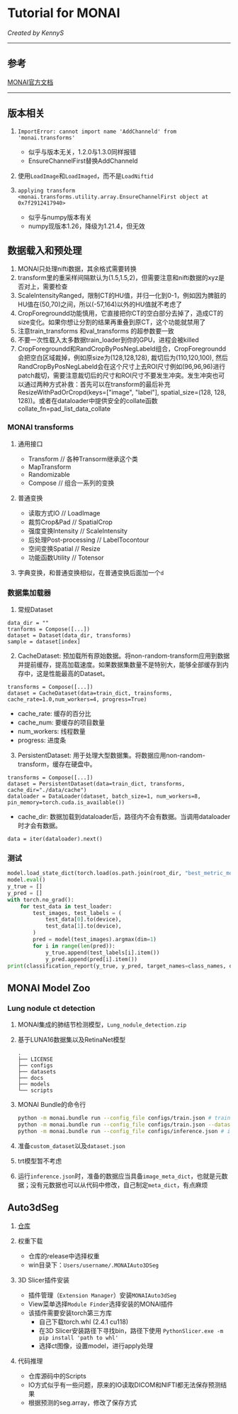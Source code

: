 # Tutorial for MONAI

*Created by KennyS*

---

## 参考

[MONAI官方文档](https://docs.monai.io/en/stable/)

---


## 版本相关

1. `ImportError: cannot import name 'AddChanneld' from 'monai.transforms'`
    - 似乎与版本无关，1.2.0与1.3.0同样报错
    - EnsureChannelFirst替换AddChanneld

2. 使用`LoadImage`和`LoadImaged`，而不是`LoadNiftid`

3. `applying transform <monai.transforms.utility.array.EnsureChannelFirst object at 0x7f2912417940>`

    - 似乎与numpy版本有关
    - numpy现版本1.26，降级为1.21.4，但无效


## 数据载入和预处理

1. MONAI只处理nifti数据，其余格式需要转换
2. transform里的重采样间隔默认为(1.5,1.5,2)，但需要注意和nifti数据的xyz是否对上，需要检查
3. ScaleIntensityRanged，限制CT的HU值，并归一化到0-1，例如因为脾脏的HU值在(50,70)之间，所以(-57,164)以外的HU值就不考虑了
4. CropForegroundd功能慎用，它直接把你CT的空白部分去掉了，造成CT的size变化。如果你想让分割的结果再重叠到原CT，这个功能就禁用了
5. 注意train_transforms 和val_transforms 的超参数要一致
6. 不要一次性载入太多数据train_loader到你的GPU，进程会被killed
7. CropForegroundd和RandCropByPosNegLabeld组合，CropForegroundd会把空白区域裁掉，例如原size为(128,128,128), 裁切后为(110,120,100), 然后RandCropByPosNegLabeld会在这个尺寸上去ROI尺寸例如(96,96,96)进行patch裁切，需要注意裁切后的尺寸和ROI尺寸不要发生冲突。发生冲突也可以通过两种方式补救：首先可以在transform的最后补充ResizeWithPadOrCropd(keys=["image", "label"], spatial_size=(128, 128, 128))。或者在dataloader中提供安全的collate函数collate_fn=pad_list_data_collate


### MONAI transforms

1. 通用接口
    - Transform // 各种Transorm继承这个类
    - MapTransform
    - Randomizable
    - Compose // 组合一系列的变换

2. 普通变换
    - 读取方式IO // LoadImage
    - 裁剪Crop&Pad // SpatialCrop
    - 强度变换Intensity // ScaleIntensity
    - 后处理Post-processing // LabelTocontour
    - 空间变换Spatial // Resize
    - 功能函数Utility // Totensor
    
3. 字典变换，和普通变换相似，在普通变换后面加一个`d`


### 数据集加载器

1. 常规Dataset
```
data_dir = ""
tranforms = Compose([...])
dataset = Dataset(data_dir, transforms)
sample = dataset[index]
```

2. CacheDataset: 预加载所有原始数据。将non-random-transform应用到数据并提前缓存，提高加载速度。如果数据集数量不是特别大，能够全部缓存到内存中，这是性能最高的Dataset。
```
transforms = Compose([...])
dataset = CacheDataset(data=train_dict, trainsforms, cache_rate=1.0,num_workers=4, progress=True)
```
- cache_rate: 缓存的百分比
- cache_num: 要缓存的项目数量
- num_workers: 线程数量
- progress: 进度条

3. PersistentDataset: 用于处理大型数据集。将数据应用non-random-transform，缓存在硬盘中。
```
transforms = Compose([...])
dataset = PersistentDataset(data=train_dict, transforms, cache_dir="./data/cache")
dataloader = DataLoader(dataset, batch_size=1, num_workers=8, pin_memory=torch.cuda.is_available())
```
- cache_dir: 数据加载到dataloader后，路径内不会有数据。当调用dataloader时才会有数据。
```
data = iter(dataloader).next()
```

### 测试
```python
model.load_state_dict(torch.load(os.path.join(root_dir, "best_metric_model.pth")))
model.eval()
y_true = []
y_pred = []
with torch.no_grad():
    for test_data in test_loader:
        test_images, test_labels = (
            test_data[0].to(device),
            test_data[1].to(device),
        )
        pred = model(test_images).argmax(dim=1)
        for i in range(len(pred)):
            y_true.append(test_labels[i].item())
            y_pred.append(pred[i].item())
print(classification_report(y_true, y_pred, target_names=class_names, digits=4))
```

## MONAI Model Zoo

### Lung nodule ct detection

1. MONAI集成的肺结节检测模型，`Lung_nodule_detection.zip`
2. 基于LUNA16数据集以及RetinaNet模型
    ```
    .
    ├── LICENSE
    ├── configs
    ├── datasets
    ├── docs
    ├── models
    └── scripts
    ```
3. MONAI Bundle的命令行
    ```bash
    python -m monai.bundle run --config_file configs/train.json # training
    python -m monai.bundle run --config_file configs/train.json --dataset_dir <actual dataset path> # using custom dataset
    python -m monai.bundle run --config_file configs/inference.json # inference
    ```
4. 准备`custom_dataset`以及`dataset.json`
5. trt模型暂不考虑

6. 运行`inference.json`时，准备的数据应当具备`image_meta_dict`，也就是元数据；没有元数据也可以从代码中修改，自己制定`meta_dict`，有点麻烦


## Auto3dSeg
1. [仓库](https://github.com/lassoan/SlicerMONAIAuto3DSeg)

2. 权重下载
    - 仓库的release中选择权重
    - win目录下：`Users/username/.MONAIAuto3DSeg`

3. 3D Slicer插件安装
    - 插件管理（`Extension Manager`）安装`MONAIAuto3dSeg`
    - View菜单选择`Module Finder`选择安装的MONAI插件
    - 该插件需要安装torch第三方库
        - 自己下载torch.whl (2.4.1 cu118)
        - 在3D Slicer安装路径下寻找bin，路径下使用 `PythonSlicer.exe -m pip install 'path to whl'`
        - 选择ct图像，设置model，进行apply处理

4. 代码推理

    - 仓库源码中的Scripts
    - IO方式似乎有一些问题，原来的IO读取DICOM和NIFTI都无法保存预测结果
    - 根据预测的seg.array，修改了保存方式
